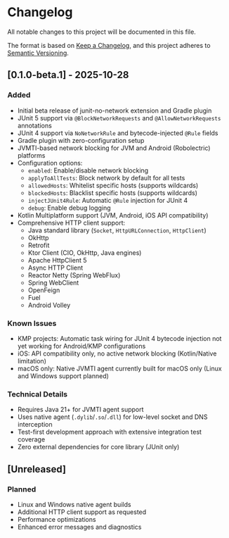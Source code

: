 # Changelog

All notable changes to this project will be documented in this file.

The format is based on [Keep a Changelog](https://keepachangelog.com/en/1.0.0/),
and this project adheres to [Semantic Versioning](https://semver.org/spec/v2.0.0.html).

## [0.1.0-beta.1] - 2025-10-28

### Added
- Initial beta release of junit-no-network extension and Gradle plugin
- JUnit 5 support via `@BlockNetworkRequests` and `@AllowNetworkRequests` annotations
- JUnit 4 support via `NoNetworkRule` and bytecode-injected `@Rule` fields
- Gradle plugin with zero-configuration setup
- JVMTI-based network blocking for JVM and Android (Robolectric) platforms
- Configuration options:
  - `enabled`: Enable/disable network blocking
  - `applyToAllTests`: Block network by default for all tests
  - `allowedHosts`: Whitelist specific hosts (supports wildcards)
  - `blockedHosts`: Blacklist specific hosts (supports wildcards)
  - `injectJUnit4Rule`: Automatic `@Rule` injection for JUnit 4
  - `debug`: Enable debug logging
- Kotlin Multiplatform support (JVM, Android, iOS API compatibility)
- Comprehensive HTTP client support:
  - Java standard library (`Socket`, `HttpURLConnection`, `HttpClient`)
  - OkHttp
  - Retrofit
  - Ktor Client (CIO, OkHttp, Java engines)
  - Apache HttpClient 5
  - Async HTTP Client
  - Reactor Netty (Spring WebFlux)
  - Spring WebClient
  - OpenFeign
  - Fuel
  - Android Volley

### Known Issues
- KMP projects: Automatic task wiring for JUnit 4 bytecode injection not yet working for Android/KMP configurations
- iOS: API compatibility only, no active network blocking (Kotlin/Native limitation)
- macOS only: Native JVMTI agent currently built for macOS only (Linux and Windows support planned)

### Technical Details
- Requires Java 21+ for JVMTI agent support
- Uses native agent (`.dylib`/`.so`/`.dll`) for low-level socket and DNS interception
- Test-first development approach with extensive integration test coverage
- Zero external dependencies for core library (JUnit only)

## [Unreleased]

### Planned
- Linux and Windows native agent builds
- Additional HTTP client support as requested
- Performance optimizations
- Enhanced error messages and diagnostics
